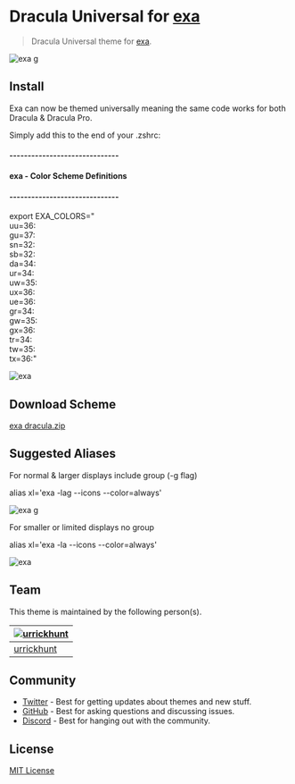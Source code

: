 # Dracula Universal for [exa](https://github.com/ogham/exa)

> Dracula Universal theme for [exa](https://github.com/ogham/exa).

![exa g](https://user-images.githubusercontent.com/96319944/235212724-b31fa859-37e4-4e82-bb94-b20f2b29bd9b.png)

## Install

Exa can now be themed universally meaning the same code works for both Dracula & Dracula Pro. 

Simply add this to the end of your .zshrc:

#### ------------------------------
#### exa - Color Scheme Definitions
#### ------------------------------
export EXA_COLORS="\
uu=36:\
gu=37:\
sn=32:\
sb=32:\
da=34:\
ur=34:\
uw=35:\
ux=36:\
ue=36:\
gr=34:\
gw=35:\
gx=36:\
tr=34:\
tw=35:\
tx=36:"

![exa](https://user-images.githubusercontent.com/96319944/232595402-ef611d32-7ac3-41eb-a536-1816c9371c15.png)

## Download Scheme

[exa dracula.zip](https://github.com/urrickhunt/Dracula-universal-for-exa/files/11250829/exa.dracula.zip)



## Suggested Aliases

For normal & larger displays include group (-g flag)

alias xl='exa -lag --icons --color=always'

![exa g](https://user-images.githubusercontent.com/96319944/235212766-86223db4-1223-4e5f-8c40-088d730be8a8.png)

For smaller or limited displays no group 

alias xl='exa -la --icons --color=always'

![exa](https://user-images.githubusercontent.com/96319944/235212797-1ec23edc-2081-4f2c-a8b6-e9e2d796265e.png)

## Team

This theme is maintained by the following person(s).

| [![urrickhunt](https://github.com/urrickhunt.png?size=100)](https://github.com/urrickhunt)|
| ----------------------------------------------------------------------------------------- |
| [urrickhunt](https://github.com/urrickhunt)                                               |

## Community

- [Twitter](https://twitter.com/draculatheme) - Best for getting updates about themes and new stuff.
- [GitHub](https://github.com/dracula/dracula-theme/discussions) - Best for asking questions and discussing issues.
- [Discord](https://draculatheme.com/discord-invite) - Best for hanging out with the community.

## License

[MIT License](./LICENSE)
